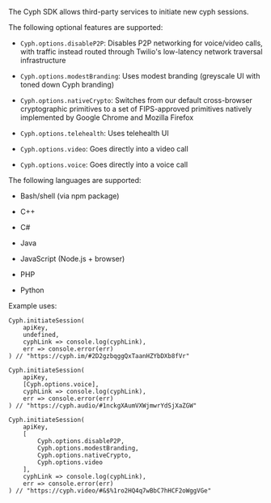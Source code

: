 The Cyph SDK allows third-party services to initiate new cyph sessions.

The following optional features are supported:

* `Cyph.options.disableP2P`: Disables P2P networking for voice/video calls, with traffic instead
routed through Twilio's low-latency network traversal infrastructure

* `Cyph.options.modestBranding`: Uses modest branding (greyscale UI with toned down Cyph branding)

* `Cyph.options.nativeCrypto`: Switches from our default cross-browser cryptographic primitives to a
set of FIPS-approved primitives natively implemented by Google Chrome and Mozilla Firefox

* `Cyph.options.telehealth`: Uses telehealth UI

* `Cyph.options.video`: Goes directly into a video call

* `Cyph.options.voice`: Goes directly into a voice call

The following languages are supported:

* Bash/shell (via npm package)

* C++

* C#

* Java

* JavaScript (Node.js + browser)

* PHP

* Python

Example uses:

	Cyph.initiateSession(
		apiKey,
		undefined,
		cyphLink => console.log(cyphLink),
		err => console.error(err)
	) // "https://cyph.im/#2D2gzbqggQxTaanHZYbDXb8fVr"

	Cyph.initiateSession(
		apiKey,
		[Cyph.options.voice],
		cyphLink => console.log(cyphLink),
		err => console.error(err)
	) // "https://cyph.audio/#1nckgXAumVXWjmwrYdSjXaZGW"

	Cyph.initiateSession(
		apiKey,
		[
			Cyph.options.disableP2P,
			Cyph.options.modestBranding,
			Cyph.options.nativeCrypto,
			Cyph.options.video
		],
		cyphLink => console.log(cyphLink),
		err => console.error(err)
	) // "https://cyph.video/#&$%1ro2HQ4q7wBbC7hHCF2oWggVGe"

